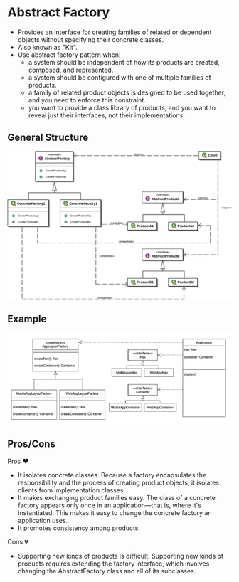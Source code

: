 # Abstract Factory

- Provides an interface for creating families of related or dependent objects without specifying their concrete classes.
- Also known as "Kit".
- Use abstract factory pattern when:
    - a system should be independent of how its products are created, composed, and represented.
    - a system should be configured with one of multiple families of products.
    - a family of related product objects is designed to be used together, and you need to enforce this constraint.
    - you want to provide a class library of products, and you want to reveal just their interfaces, not their implementations. 
     
## General Structure
![](abstract_factory_structure.png)

## Example
![](abstract_factory_example.png)

## Pros/Cons
Pros ❤️
- It isolates concrete classes. Because a factory encapsulates the responsibility and the process of creating product objects, it isolates clients from implementation classes.
- It makes exchanging product families easy. The class of a concrete factory appears only once in an application—that is, where it's instantiated. This makes it easy to change the concrete factory an application uses.
- It promotes consistency among products.

Cons 💔
- Supporting new kinds of products is difficult. Supporting new kinds of products requires extending the factory interface, which involves changing the AbstractFactory class and all of its subclasses.